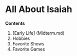 # All About Isaiah
 
 
 **Contents**
 1. [Early Life] (Midterm.md)
 2. Hobbies
 3. Favorite Shows
 4. Favorite Games


 

